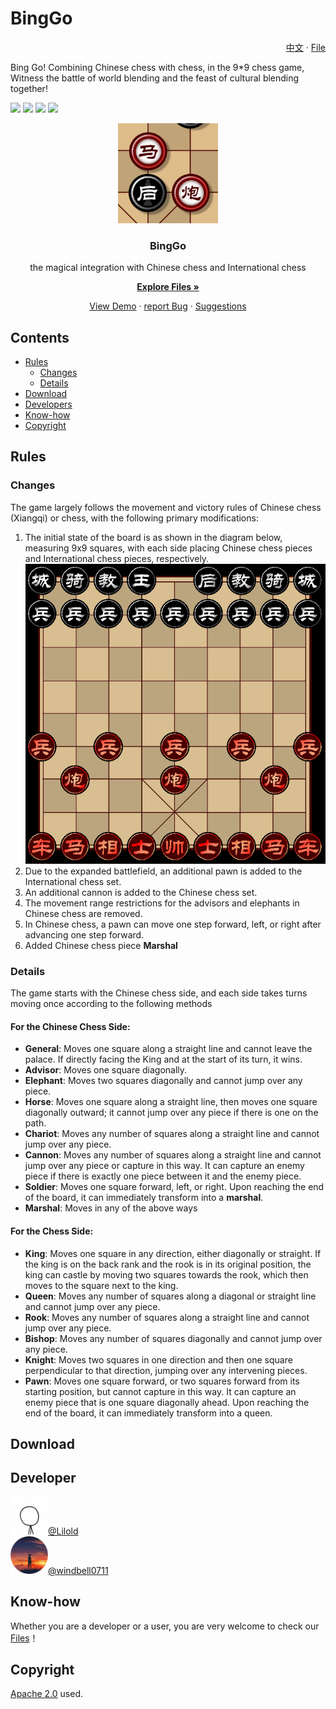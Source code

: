 # BingGo
<p align="right">
  <a href="https://github.com/windbelljianjie0711/BingGo/README.md">中文</a> · 
  <a href="https://github.com/windbelljianjie0711/BingGo/README_tech.md">File</a>
</p>
Bing Go! Combining Chinese chess with chess, in the 9*9 chess game,  
Witness the battle of world blending and the feast of cultural blending together!


[![](https://img.shields.io/badge/issues-0-blue)](https://github.com/windbell0711/BingGo/issues)
![](https://img.shields.io/badge/contributors-2-green)
![](https://img.shields.io/badge/stars-1-orange)
[![](https://img.shields.io/badge/LICENSE-Apache2.0-yellow)](https://github.com/windbell0711/BingGo?tab=Apache-2.0-1-ov-file#readme)

<p align="center">
  <a href="https://github.com/windbelljianjie0711/BingGo">
    <img src="./img_readme/mahoupao.png" alt="Logo" width="160" height="160">
  </a>
</p>
<h3 align="center">BingGo</h3>
<p align="center">the magical integration with Chinese chess and International chess</p>

[<p align="center">**Explore Files »**</p>](#Contents)
<p align="center">
  <a href="https://github.com/windbell0711/BingGo">View Demo</a>  ·
  <a href="https://github.com/windbell0711/BingGo/issues">report Bug</a>  ·
  <a href="https://github.com/windbell0711/BingGo/issues">Suggestions</a>
</p>

 
## Contents
- [Rules](#Rules)
  - [Changes](#Changes)
  - [Details](#Details)
- [Download](#Download)
- [Developers](#Developers)
- [Know-how](#Know-how)
- [Copyright](#Copyright)


## Rules
### Changes
The game largely follows the movement and victory rules of Chinese chess (Xiangqi) 
or chess, with the following primary modifications:
1. The initial state of the board is as shown in the diagram below, measuring
9x9 squares, with each side placing Chinese chess pieces and International chess pieces, respectively.
![Beginning](./img_readme/war1.png)
2. Due to the expanded battlefield, an additional pawn is added to the International chess set.
3. An additional cannon is added to the Chinese chess set.
4. The movement range restrictions for the advisors and elephants in Chinese chess are removed.
5. In Chinese chess, a pawn can move one step forward, left, or right after advancing one step forward.
6. Added Chinese chess piece **Marshal**

### Details

The game starts with the Chinese chess side, and each side takes turns moving once according to the following methods

#### For the Chinese Chess Side:
- **General**: Moves one square along a straight line and cannot leave the palace. If directly facing the King and at the start of its turn, it wins.
- **Advisor**: Moves one square diagonally.
- **Elephant**: Moves two squares diagonally and cannot jump over any piece.
- **Horse**: Moves one square along a straight line, then moves one square diagonally outward; it cannot jump over any piece if there is one on the path.
- **Chariot**: Moves any number of squares along a straight line and cannot jump over any piece.
- **Cannon**: Moves any number of squares along a straight line and cannot jump over any piece or capture in this way. It can capture an enemy piece if there is exactly one piece between it and the enemy piece.
- **Soldier**: Moves one square forward, left, or right. Upon reaching the end of the board, it can immediately transform into a **marshal**.
- **Marshal**: Moves in any of the above ways

#### For the Chess Side:
- **King**: Moves one square in any direction, either diagonally or straight. If the king is on the back rank and the rook is in its original position, the king can castle by moving two squares towards the rook, which then moves to the square next to the king.
- **Queen**: Moves any number of squares along a diagonal or straight line and cannot jump over any piece.
- **Rook**: Moves any number of squares along a straight line and cannot jump over any piece.
- **Bishop**: Moves any number of squares diagonally and cannot jump over any piece.
- **Knight**: Moves two squares in one direction and then one square perpendicular to that direction, jumping over any intervening pieces.
- **Pawn**: Moves one square forward, or two squares forward from its starting position, but cannot capture in this way. It can capture an enemy piece that is one square diagonally ahead. Upon reaching the end of the board, it can immediately transform into a queen.
## Download

## Developer
<img src="./img_readme/Lilold.png" alt="Logo" width="60" height="60"><a href="https://github.com/windbell0711/Lilold333">@Lilold</a>
<br/>
<img src="./img_readme/windbell0711.png" alt="Logo" width="60" height="60"><a href="https://github.com/windbell0711/windbell0711">@windbell0711</a>

## Know-how
Whether you are a developer or a user, you are very welcome to check our [Files](README_tech.md)！

## Copyright
[Apache 2.0](LICENSE) used.
